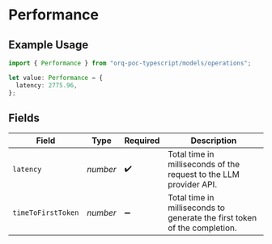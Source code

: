 # Performance

## Example Usage

```typescript
import { Performance } from "orq-poc-typescript/models/operations";

let value: Performance = {
  latency: 2775.96,
};
```

## Fields

| Field                                                                     | Type                                                                      | Required                                                                  | Description                                                               |
| ------------------------------------------------------------------------- | ------------------------------------------------------------------------- | ------------------------------------------------------------------------- | ------------------------------------------------------------------------- |
| `latency`                                                                 | *number*                                                                  | :heavy_check_mark:                                                        | Total time in milliseconds of the request to the LLM provider API.        |
| `timeToFirstToken`                                                        | *number*                                                                  | :heavy_minus_sign:                                                        | Total time in milliseconds to generate the first token of the completion. |